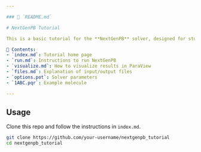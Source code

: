 ```yaml
---

### 📄 `README.md`

# NextGenPB Tutorial

This is a basic tutorial for the **NextGenPB** solver, designed for students and researchers interested in electrostatics and the Poisson–Boltzmann equation.

📂 Contents:
- `index.md`: Tutorial home page
- `run.md`: Instructions to run NextGenPB
- `visualize.md`: How to visualize results in ParaView
- `files.md`: Explanation of input/output files
- `options.pot`: Solver parameters
- `1ABC.pqr`: Example molecule

---
```


## Usage

Clone this repo and follow the instructions in `index.md`.

```bash
git clone https://github.com/your-username/nextgenpb_tutorial
cd nextgenpb_tutorial
```
